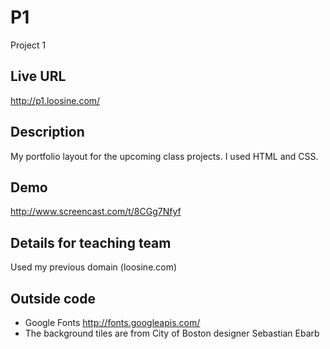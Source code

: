# P1
Project 1

## Live URL
<http://p1.loosine.com/>

## Description
My portfolio layout for the upcoming class projects. I used HTML and CSS.

## Demo
<http://www.screencast.com/t/8CGg7Nfyf>

## Details for teaching team
Used my previous domain (loosine.com)

## Outside code
* Google Fonts http://fonts.googleapis.com/
* The background tiles are from City of Boston designer Sebastian Ebarb
